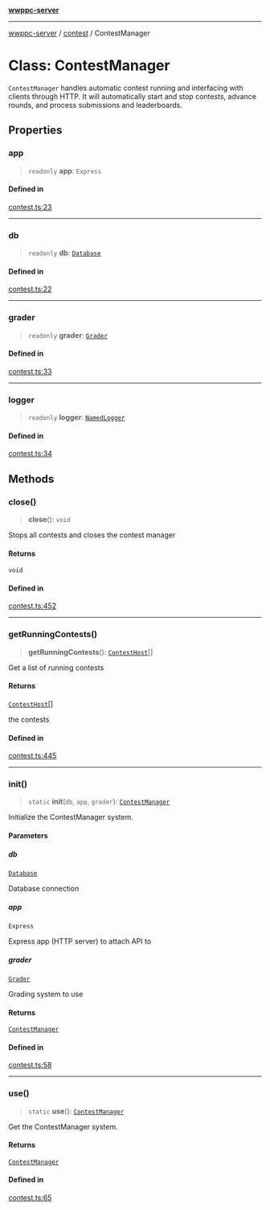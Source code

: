 [**wwppc-server**](../../README.md)

***

[wwppc-server](../../modules.md) / [contest](../README.md) / ContestManager

# Class: ContestManager

`ContestManager` handles automatic contest running and interfacing with clients through HTTP.
It will automatically start and stop contests, advance rounds, and process submissions and leaderboards.

## Properties

### app

> `readonly` **app**: `Express`

#### Defined in

[contest.ts:23](https://github.com/WWPPC/WWPPC-server/blob/240fd8d39aa7a9e87385634bffd25137bc757d0a/src/contest.ts#L23)

***

### db

> `readonly` **db**: [`Database`](../../database/classes/Database.md)

#### Defined in

[contest.ts:22](https://github.com/WWPPC/WWPPC-server/blob/240fd8d39aa7a9e87385634bffd25137bc757d0a/src/contest.ts#L22)

***

### grader

> `readonly` **grader**: [`Grader`](../../grader/classes/Grader.md)

#### Defined in

[contest.ts:33](https://github.com/WWPPC/WWPPC-server/blob/240fd8d39aa7a9e87385634bffd25137bc757d0a/src/contest.ts#L33)

***

### logger

> `readonly` **logger**: [`NamedLogger`](../../log/classes/NamedLogger.md)

#### Defined in

[contest.ts:34](https://github.com/WWPPC/WWPPC-server/blob/240fd8d39aa7a9e87385634bffd25137bc757d0a/src/contest.ts#L34)

## Methods

### close()

> **close**(): `void`

Stops all contests and closes the contest manager

#### Returns

`void`

#### Defined in

[contest.ts:452](https://github.com/WWPPC/WWPPC-server/blob/240fd8d39aa7a9e87385634bffd25137bc757d0a/src/contest.ts#L452)

***

### getRunningContests()

> **getRunningContests**(): [`ContestHost`](ContestHost.md)[]

Get a list of running contests

#### Returns

[`ContestHost`](ContestHost.md)[]

the contests

#### Defined in

[contest.ts:445](https://github.com/WWPPC/WWPPC-server/blob/240fd8d39aa7a9e87385634bffd25137bc757d0a/src/contest.ts#L445)

***

### init()

> `static` **init**(`db`, `app`, `grader`): [`ContestManager`](ContestManager.md)

Initialize the ContestManager system.

#### Parameters

##### db

[`Database`](../../database/classes/Database.md)

Database connection

##### app

`Express`

Express app (HTTP server) to attach API to

##### grader

[`Grader`](../../grader/classes/Grader.md)

Grading system to use

#### Returns

[`ContestManager`](ContestManager.md)

#### Defined in

[contest.ts:58](https://github.com/WWPPC/WWPPC-server/blob/240fd8d39aa7a9e87385634bffd25137bc757d0a/src/contest.ts#L58)

***

### use()

> `static` **use**(): [`ContestManager`](ContestManager.md)

Get the ContestManager system.

#### Returns

[`ContestManager`](ContestManager.md)

#### Defined in

[contest.ts:65](https://github.com/WWPPC/WWPPC-server/blob/240fd8d39aa7a9e87385634bffd25137bc757d0a/src/contest.ts#L65)
